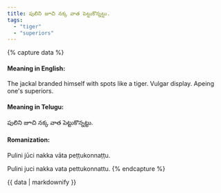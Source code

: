 ```yaml
---
title: పులిని జూచి నక్క వాత పెట్టుకొన్నట్టు.
tags:
  - "tiger"
  - "superiors"
---
```


{% capture data %}
#### Meaning in English:
The jackal branded himself with spots like a tiger.
Vulgar display.
Apeing one's superiors.

#### Meaning in Telugu:
పులిని జూచి నక్క వాత పెట్టుకొన్నట్టు.

#### Romanization:
Pulini jūci nakka vāta peṭṭukonnaṭṭu.

Pulini juci nakka vata pettukonnattu.
{% endcapture %}

{{ data | markdownify }}

